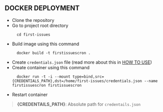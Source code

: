 ## DOCKER DEPLOYMENT

- Clone the repository
- Go to project root directory
  ```
    cd first-issues
  ```
- Build image using this command
  ```
    docker build -t firstissuescron .
  ```
- Create `credentials.json` file (read more about this in [HOW TO USE](HOW_TO_USE.md))
- Create container using this command
  ```
    docker run -t -i --mount type=bind,src={CREDENTIALS_PATH},dst=/home/first-issues/credentials.json --name firstissuescron firstissuescron
  ```
- Restart container

> **{CREDENTAILS_PATH}**: Absolute path for `credentails.json`
